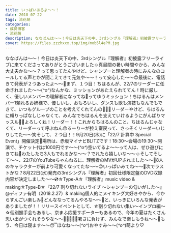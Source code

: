 ```yaml
---
title: いっぱいあるよ〜〜！
date: 2018-07-22
tags: 涼花萌
categories: 
- 成员博客
- 涼花萌
description: ななばんは〜〜！今日は炎天下の中、3rdシングル『理解者』初披露フリーライブに来てくださってありがとうございました☺️真昼間の暑い時間やから、みんな大丈夫かな〜〜？って思ってたんやけど、シャンプーと理解...
cover: https://files.zzzhxxx.top/img/mob5l4ePM.jpg 
---
```


ななばんは〜〜！今日は炎天下の中、3rdシングル『理解者』初披露フリーライブに来てくださってありがとうございました☺️真昼間の暑い時間やから、みんな大丈夫かな〜〜？って思ってたんやけど、シャンプーと理解者の時にみんなのコールしてる声とかが聞こえてきて元気や〜〜！って安心した〜〜😊最後に、電話きて発表が２つあったよ〜〜🍹まず、１つ目！ちはるんが、22/7のリーダーに任命されました〜〜(*^o^*)なんかな、ミッションがあたえられててん！時に厳しく、優しいメンバーの理解者になってね💓ってゆうミッション！ちはるんはメンバー1頼れるお姉様で、優しいし、おもろいし、ダンスも歌も演技もなんでもできて、いつもグループのことを考えてくれてんの💓💓💓リーダーやけど、ちはるんに頼りっぱなしじゃなくて、みんなでちはるんを支えていけるようにがんばりマッスル💪🏻よろしくね！リーダー！！これからちはるんのこと、ちはるんじゃなくて、リーダーって呼ぶねん😜るーりーが控え室戻って、さっそくリーダーいじりしてた〜〜笑そして、２つ目！！9月20日(木)に「22/7 計算中 Special Event」開催決定🚀場所は、赤坂マイナビBLITZです！18:30〜会場の19:30〜開演で、チケット代は1000円です〜〜(*^o^*)空いてるよ〜〜って人は、ぜひ遊びにきてね💫わたしたち3人もでれるかな〜〜？でれたら嬉しいな〜〜☺️そしてそして〜〜、22/7のYouTubeちゃんねるに、理解者のMVがUPされました〜〜🤗8人のキャラクターが前より可愛くなってたな〜〜😊いっぱいみてね〜〜👀次でラストかな？8月22日(水)発売の3rdシングル『理解者』初回仕様限定盤のDVD収録内容が決定しました〜〜💿☆Type-A☆『理解者』music video & making☆Type-B☆『22/7 割り切れないライブ ～シャンプーの匂いがした～』@ディファ有明（2018.2.27）& making個人的にメイキング大好きやから、今からすんごい楽しみ💓どんななってるんやろな〜〜🙈と、いっきにいろんな発表がありましたが！！リリースイベントとして、☆割り切れない集い〜インプロ編〜☆個別握手会もあるし、京まふ応援サポーターもあるので、今年の夏はたくさん思い出がつくれそうやな〜〜🍹👙🌺🌻🍉暑さに負けず、みんなで楽しもうね〜〜🤗もう、今日は寝ます〜〜😴ほなね〜〜(*^o^*)おやすみ〜〜(*^o^*)萌より♡


